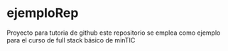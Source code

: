 # ejemploRep
Proyecto para tutoria de github 
este repositorio se emplea como ejemplo
para el curso de full stack básico de minTIC
